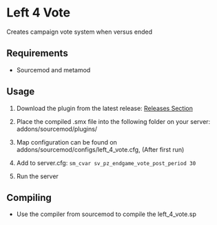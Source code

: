 # Left 4 Vote
Creates campaign vote system when versus ended

## Requirements
- Sourcemod and metamod

## Usage
1. Download the plugin from the latest release:
[Releases Section](https://github.com/LeandroTheDev/left_4_vote/releases)

2. Place the compiled .smx file into the following folder on your server: addons/sourcemod/plugins/

3. Map configuration can be found on addons/sourcemod/configs/left_4_vote.cfg, (After first run)

4. Add to server.cfg: ``sm_cvar sv_pz_endgame_vote_post_period 30``

5. Run the server

## Compiling

- Use the compiler from sourcemod to compile the left_4_vote.sp

